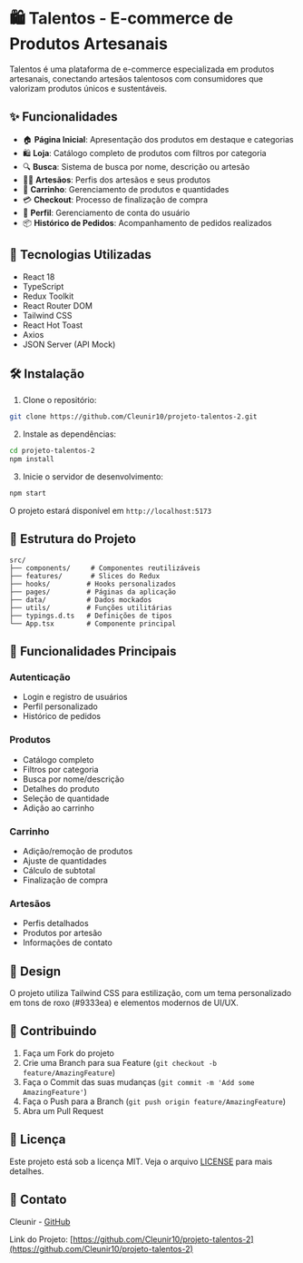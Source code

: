 # 🛍️ Talentos - E-commerce de Produtos Artesanais

Talentos é uma plataforma de e-commerce especializada em produtos artesanais, conectando artesãos talentosos com consumidores que valorizam produtos únicos e sustentáveis.

## ✨ Funcionalidades

- 🏠 **Página Inicial**: Apresentação dos produtos em destaque e categorias
- 🛍️ **Loja**: Catálogo completo de produtos com filtros por categoria
- 🔍 **Busca**: Sistema de busca por nome, descrição ou artesão
- 👩‍🎨 **Artesãos**: Perfis dos artesãos e seus produtos
- 🛒 **Carrinho**: Gerenciamento de produtos e quantidades
- 💳 **Checkout**: Processo de finalização de compra
- 👤 **Perfil**: Gerenciamento de conta do usuário
- 📦 **Histórico de Pedidos**: Acompanhamento de pedidos realizados

## 🚀 Tecnologias Utilizadas

- React 18
- TypeScript
- Redux Toolkit
- React Router DOM
- Tailwind CSS
- React Hot Toast
- Axios
- JSON Server (API Mock)

## 🛠️ Instalação

1. Clone o repositório:
```bash
git clone https://github.com/Cleunir10/projeto-talentos-2.git
```

2. Instale as dependências:
```bash
cd projeto-talentos-2
npm install
```

3. Inicie o servidor de desenvolvimento:
```bash
npm start
```

O projeto estará disponível em `http://localhost:5173`

## 📁 Estrutura do Projeto

```
src/
├── components/     # Componentes reutilizáveis
├── features/       # Slices do Redux
├── hooks/         # Hooks personalizados
├── pages/         # Páginas da aplicação
├── data/          # Dados mockados
├── utils/         # Funções utilitárias
├── typings.d.ts   # Definições de tipos
└── App.tsx        # Componente principal
```

## 🔑 Funcionalidades Principais

### Autenticação
- Login e registro de usuários
- Perfil personalizado
- Histórico de pedidos

### Produtos
- Catálogo completo
- Filtros por categoria
- Busca por nome/descrição
- Detalhes do produto
- Seleção de quantidade
- Adição ao carrinho

### Carrinho
- Adição/remoção de produtos
- Ajuste de quantidades
- Cálculo de subtotal
- Finalização de compra

### Artesãos
- Perfis detalhados
- Produtos por artesão
- Informações de contato

## 🎨 Design

O projeto utiliza Tailwind CSS para estilização, com um tema personalizado em tons de roxo (#9333ea) e elementos modernos de UI/UX.

## 🤝 Contribuindo

1. Faça um Fork do projeto
2. Crie uma Branch para sua Feature (`git checkout -b feature/AmazingFeature`)
3. Faça o Commit das suas mudanças (`git commit -m 'Add some AmazingFeature'`)
4. Faça o Push para a Branch (`git push origin feature/AmazingFeature`)
5. Abra um Pull Request

## 📝 Licença

Este projeto está sob a licença MIT. Veja o arquivo [LICENSE](LICENSE) para mais detalhes.

## 📧 Contato

Cleunir - [GitHub](https://github.com/Cleunir10)

Link do Projeto: [https://github.com/Cleunir10/projeto-talentos-2](https://github.com/Cleunir10/projeto-talentos-2)
